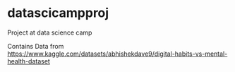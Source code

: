 # datascicampproj
Project at data science camp

Contains Data from https://www.kaggle.com/datasets/abhishekdave9/digital-habits-vs-mental-health-dataset
